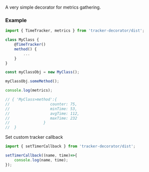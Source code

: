 A very simple decorator for metrics gathering.


### Example

```typescript
import { TimeTracker, metrics } from 'tracker-decorator/dist';

class MyClass {
    @TimeTracker()
    method() {
        ...
    }
}

const myClassObj = new MyClass();

myClassObj.someMethod();

console.log(metrics);

// { 'MyClass>method':{ 
//                  counter: 75, 
//                  minTime: 53, 
//                  avgTime: 112, 
//                  maxTime: 232 
//               } 
//  }
```

Set custom tracker callback
```typescript
import { setTimerCallback } from 'tracker-decorator/dist';

setTimerCallback((name, time)=>{
    console.log(name, time);
});
```
